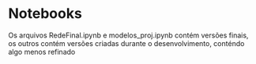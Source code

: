 # Notebooks

Os arquivos RedeFinal.ipynb e modelos_proj.ipynb contém versões finais, os outros contém versões criadas durante o desenvolvimento, conténdo algo menos refinado
